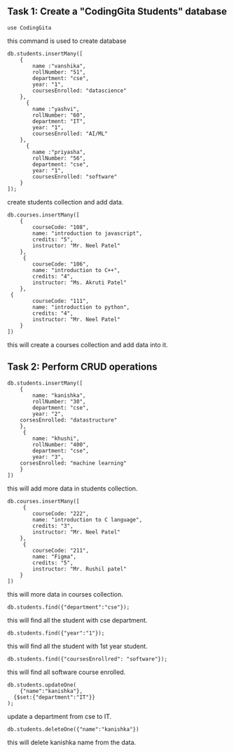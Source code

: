 ## Task 1: Create a "CodingGita Students" database

```
use CodingGita
```
this command is used to create database

``` 
db.students.insertMany([
    {
        name :"vanshika",
        rollNumber: "51",
        department: "cse",
        year: "1",
        coursesEnrolled: "datascience"
    },
      {
        name :"yashvi",
        rollNumber: "60",
        department: "IT",
        year: "1",
        coursesEnrolled: "AI/ML"
    },
      {
        name :"priyasha",
        rollNumber: "56",
        department: "cse",
        year: "1",
        coursesEnrolled: "software"
    }
]);
```
create students collection and add data.

```
db.courses.insertMany([
    {
        courseCode: "108",
        name: "introduction to javascript",
        credits: "5",
        instructor: "Mr. Neel Patel"
    },
     {
        courseCode: "106",
        name: "introduction to C++",
        credits: "4",
        instructor: "Ms. Akruti Patel"
    },
 {
        courseCode: "111",
        name: "introduction to python",
        credits: "4",
        instructor: "Mr. Neel Patel"
    }
])
```
this will create a courses collection and add data into it.


## Task 2: Perform CRUD operations

```
db.students.insertMany([
    {
        name: "kanishka",
        rollNumber: "30",
        department: "cse",
        year: "2",
    corsesEnrolled: "datastructure"
    },
     {
        name: "khushi",
        rollNumber: "400",
        department: "cse",
        year: "3",
    corsesEnrolled: "machine learning"
    }
])
```
this will add more data in students collection.
```
db.courses.insertMany([
     {
        courseCode: "222",
        name: "introduction to C language",
        credits: "3",
        instructor: "Mr. Neel Patel"
    },
     {
        courseCode: "211",
        name: "Figma",
        credits: "5",
        instructor: "Mr. Rushil patel"
    }
])
```
this will more data in courses collection.

```
db.students.find({"department":"cse"});
```
this will find all the student with cse department.

```
db.students.find({"year":"1"});
```
this will find all the student with 1st year student.
```
db.students.find({"coursesEnrollred": "software"});
```
this will find all software course enrolled.

```
db.students.updateOne(
    {"name":"kanishka"},
  {$set:{"department":"IT"}}
);
```
update a department from cse to IT.

```
db.students.deleteOne({"name":"kanishka"})
```
this will delete kanishka name from the data.
